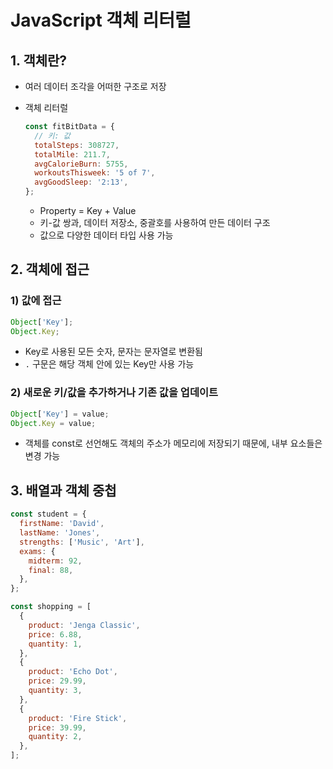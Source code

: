 # JavaScript 객체 리터럴

## 1. 객체란?

- 여러 데이터 조각을 어떠한 구조로 저장
- 객체 리터럴

  ```jsx
  const fitBitData = {
    // 키: 값
    totalSteps: 308727,
    totalMile: 211.7,
    avgCalorieBurn: 5755,
    workoutsThisweek: '5 of 7',
    avgGoodSleep: '2:13',
  };
  ```

  - Property = Key + Value
  - 키-값 쌍과, 데이터 저장소, 중괄호를 사용하여 만든 데이터 구조
  - 값으로 다양한 데이터 타입 사용 가능

## 2. 객체에 접근

### 1) 값에 접근

```jsx
Object['Key'];
Object.Key;
```

- Key로 사용된 모든 숫자, 문자는 문자열로 변환됨
- `.` 구문은 해당 객체 안에 있는 Key만 사용 가능

### 2) 새로운 키/값을 추가하거나 기존 값을 업데이트

```jsx
Object['Key'] = value;
Object.Key = value;
```

- 객체를 const로 선언해도 객체의 주소가 메모리에 저장되기 때문에, 내부 요소들은 변경 가능

## 3. 배열과 객체 중첩

```jsx
const student = {
  firstName: 'David',
  lastName: 'Jones',
  strengths: ['Music', 'Art'],
  exams: {
    midterm: 92,
    final: 88,
  },
};

const shopping = [
  {
    product: 'Jenga Classic',
    price: 6.88,
    quantity: 1,
  },
  {
    product: 'Echo Dot',
    price: 29.99,
    quantity: 3,
  },
  {
    product: 'Fire Stick',
    price: 39.99,
    quantity: 2,
  },
];
```
